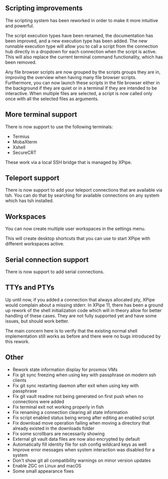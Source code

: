 ## Scripting improvements

The scripting system has been reworked in order to make it more intuitive and powerful.

The script execution types have been renamed, the documentation has been improved, and a new execution type has been added.
The new runnable execution type will allow you to call a script from the connection hub directly in a dropdown for each connection when the script is active.
This will also replace the current terminal command functionality, which has been removed.

Any file browser scripts are now grouped by the scripts groups they are in, improving the overview when having many file browser scripts.
Furthermore, you can now launch these scripts in the file browser either in the background if they are quiet or in a terminal if they are intended to be interactive.
When multiple files are selected, a script is now called only once with all the selected files as arguments.

## More terminal support

There is now support to use the following terminals:
- Termius
- MobaXterm
- Xshell
- SecureCRT

These work via a local SSH bridge that is managed by XPipe.

## Teleport support

There is now support to add your teleport connections that are available via tsh.
You can do that by searching for available connections on any system which has tsh installed.

## Workspaces

You can now create multiple user workspaces in the settings menu.

This will create desktop shortcuts that you can use to start XPipe with different workspaces active.

## Serial connection support

There is now support to add serial connections.

## TTYs and PTYs

Up until now, if you added a connection that always allocated pty, XPipe would complain about a missing stderr.
In XPipe 11, there has been a ground up rework of the shell initialization code which will in theory allow for better handling of these cases.
They are not fully supported yet and have some issues, but should work better.

The main concern here is to verify that the existing normal shell implementation still works as before and there were no bugs introduced by this rework.

## Other

- Rework state information display for proxmox VMs
- Fix git sync freezing when using key with passphrase on modern ssh clients
- Fix git sync restarting daemon after exit when using key with passphrase
- Fix git vault readme not being generated on first push when no connections were added
- Fix terminal exit not working properly in fish
- Fix renaming a connection clearing all state information
- Fix script enabled status being wrong after editing an enabled script
- Fix download move operation failing when moving a directory that already existed in the downloads folder
- Fix some scrollbars are necessarily showing
- External git vault data files are now also encrypted by default
- Automatically fill identity file for ssh config wildcard keys as well
- Improve error messages when system interaction was disabled for a system
- Don't show git all compatibility warnings on minor version updates
- Enable ZGC on Linux and macOS
- Some small appearance fixes
